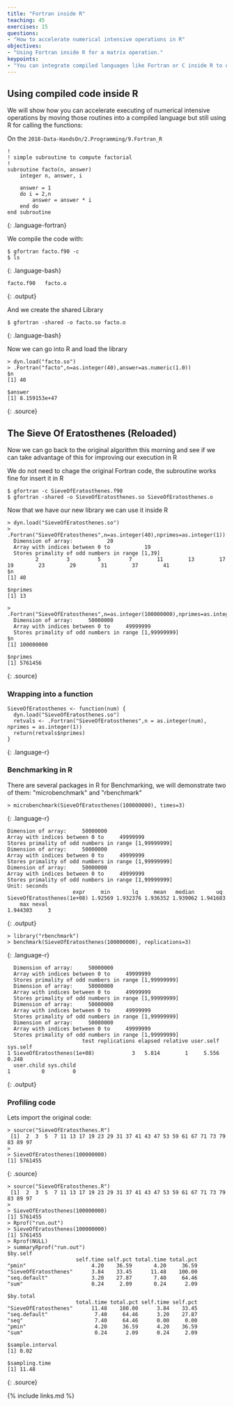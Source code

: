 ```yaml
---
title: "Fortran inside R"
teaching: 45
exercises: 15
questions:
- "How to accelerate numerical intensive operations in R"
objectives:
- "Using Fortran inside R for a matrix operation."
keypoints:
- "You can integrate compiled languages like Fortran or C inside R to optimize specific routines. The resulting code becomes restricted to only run on similar machines."
---
```


## Using compiled code inside R

We will show how you can accelerate executing of numerical intensive operations by moving those routines into a compiled language but still using R for calling the functions:

On the `2018-Data-HandsOn/2.Programming/9.Fortran_R`

~~~
!
! simple subroutine to compute factorial
!
subroutine facto(n, answer)
    integer n, answer, i

    answer = 1
    do i = 2,n
        answer = answer * i
    end do
end subroutine
~~~
{: .language-fortran}

We compile the code with:

~~~
$ gfortran facto.f90 -c
$ ls
~~~
{: .language-bash}
~~~
facto.f90	facto.o
~~~
{: .output}

And we create the shared Library

~~~
$ gfortran -shared -o facto.so facto.o
~~~
{: .language-bash}

Now we can go into R and load the library

~~~
> dyn.load("facto.so")
> .Fortran("facto",n=as.integer(40),answer=as.numeric(1.0))
$n
[1] 40

$answer
[1] 8.159153e+47
~~~
{: .source}

## The Sieve Of Eratosthenes (Reloaded)

Now we can go back to the original algorithm this morning and see if we can take advantage of this for improving our execution in R

We do not need to chage the original Fortran code, the subroutine works fine for insert it in R

~~~
$ gfortran -c SieveOfEratosthenes.f90
$ gfortran -shared -o SieveOfEratosthenes.so SieveOfEratosthenes.o
~~~

Now that we have our new library we can use it inside R

~~~
> dyn.load("SieveOfEratosthenes.so")
> .Fortran("SieveOfEratosthenes",n=as.integer(40),nprimes=as.integer(1))
  Dimension of array:           20
  Array with indices between 0 to           19
  Stores primality of odd numbers in range [1,39]
         2         3         5         7        11        13        17        19        23        29        31        37        41
$n
[1] 40

$nprimes
[1] 13

> .Fortran("SieveOfEratosthenes",n=as.integer(100000000),nprimes=as.integer(1))
  Dimension of array:     50000000
  Array with indices between 0 to     49999999
  Stores primality of odd numbers in range [1,99999999]
$n
[1] 100000000

$nprimes
[1] 5761456
~~~
{: .source}

### Wrapping into a function

~~~
SieveOfEratosthenes <- function(num) {
  dyn.load("SieveOfEratosthenes.so")
  retvals <- .Fortran("SieveOfEratosthenes",n = as.integer(num), nprimes = as.integer(1))
  return(retvals$nprimes)
}
~~~
{: .language-r}

### Benchmarking in R

There are several packages in R for Benchmarking, we will demonstrate two of them: "microbenchmark" and "rbenchmark"

~~~
> microbenchmark(SieveOfEratosthenes(100000000), times=3)
~~~
{: .language-r}
~~~
Dimension of array:     50000000
Array with indices between 0 to     49999999
Stores primality of odd numbers in range [1,99999999]
Dimension of array:     50000000
Array with indices between 0 to     49999999
Stores primality of odd numbers in range [1,99999999]
Dimension of array:     50000000
Array with indices between 0 to     49999999
Stores primality of odd numbers in range [1,99999999]
Unit: seconds
                     expr     min       lq     mean   median       uq
SieveOfEratosthenes(1e+08) 1.92569 1.932376 1.936352 1.939062 1.941683
    max neval
1.944303     3
~~~
{: .output}

~~~
> library("rbenchmark")
> benchmark(SieveOfEratosthenes(100000000), replications=3)
~~~
{: .language-r}
~~~
  Dimension of array:     50000000
  Array with indices between 0 to     49999999
  Stores primality of odd numbers in range [1,99999999]
  Dimension of array:     50000000
  Array with indices between 0 to     49999999
  Stores primality of odd numbers in range [1,99999999]
  Dimension of array:     50000000
  Array with indices between 0 to     49999999
  Stores primality of odd numbers in range [1,99999999]
  Dimension of array:     50000000
  Array with indices between 0 to     49999999
  Stores primality of odd numbers in range [1,99999999]
                        test replications elapsed relative user.self sys.self
1 SieveOfEratosthenes(1e+08)            3   5.814        1     5.556    0.248
  user.child sys.child
1          0         0
~~~
{: .output}

### Profiling code

Lets import the original code:

~~~
> source("SieveOfEratosthenes.R")
 [1]  2  3  5  7 11 13 17 19 23 29 31 37 41 43 47 53 59 61 67 71 73 79 83 89 97
>
> SieveOfEratosthenes(100000000)
[1] 5761455
~~~
{: .source}

~~~
> source("SieveOfEratosthenes.R")
 [1]  2  3  5  7 11 13 17 19 23 29 31 37 41 43 47 53 59 61 67 71 73 79 83 89 97
>
> SieveOfEratosthenes(100000000)
[1] 5761455
> Rprof("run.out")
> SieveOfEratosthenes(100000000)
[1] 5761455
> Rprof(NULL)
> summaryRprof("run.out")
$by.self
                      self.time self.pct total.time total.pct
"pmin"                     4.20    36.59       4.20     36.59
"SieveOfEratosthenes"      3.84    33.45      11.48    100.00
"seq.default"              3.20    27.87       7.40     64.46
"sum"                      0.24     2.09       0.24      2.09

$by.total
                      total.time total.pct self.time self.pct
"SieveOfEratosthenes"      11.48    100.00      3.84    33.45
"seq.default"               7.40     64.46      3.20    27.87
"seq"                       7.40     64.46      0.00     0.00
"pmin"                      4.20     36.59      4.20    36.59
"sum"                       0.24      2.09      0.24     2.09

$sample.interval
[1] 0.02

$sampling.time
[1] 11.48
~~~
{: .source}





{% include links.md %}
